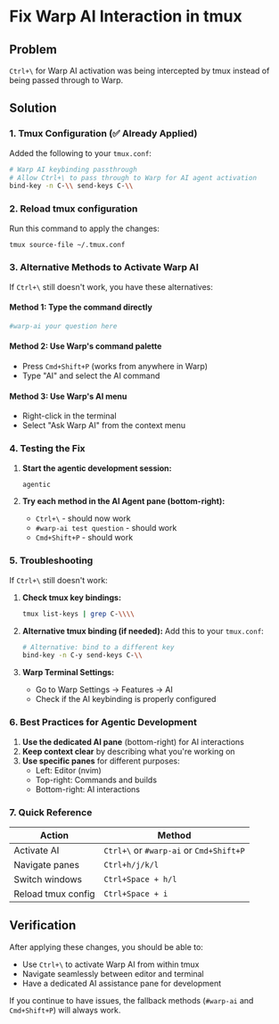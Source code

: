 # Fix Warp AI Interaction in tmux

## Problem
`Ctrl+\` for Warp AI activation was being intercepted by tmux instead of being passed through to Warp.

## Solution

### 1. Tmux Configuration (✅ Already Applied)
Added the following to your `tmux.conf`:

```bash
# Warp AI keybinding passthrough
# Allow Ctrl+\ to pass through to Warp for AI agent activation
bind-key -n C-\\ send-keys C-\\
```

### 2. Reload tmux configuration
Run this command to apply the changes:

```bash
tmux source-file ~/.tmux.conf
```

### 3. Alternative Methods to Activate Warp AI

If `Ctrl+\` still doesn't work, you have these alternatives:

#### Method 1: Type the command directly
```bash
#warp-ai your question here
```

#### Method 2: Use Warp's command palette
- Press `Cmd+Shift+P` (works from anywhere in Warp)
- Type "AI" and select the AI command

#### Method 3: Use Warp's AI menu
- Right-click in the terminal
- Select "Ask Warp AI" from the context menu

### 4. Testing the Fix

1. **Start the agentic development session:**
   ```bash
   agentic
   ```

2. **Try each method in the AI Agent pane (bottom-right):**
   - `Ctrl+\` - should now work
   - `#warp-ai test question` - should work
   - `Cmd+Shift+P` - should work

### 5. Troubleshooting

If `Ctrl+\` still doesn't work:

1. **Check tmux key bindings:**
   ```bash
   tmux list-keys | grep C-\\\\
   ```

2. **Alternative tmux binding (if needed):**
   Add this to your `tmux.conf`:
   ```bash
   # Alternative: bind to a different key
   bind-key -n C-y send-keys C-\\
   ```

3. **Warp Terminal Settings:**
   - Go to Warp Settings → Features → AI
   - Check if the AI keybinding is properly configured

### 6. Best Practices for Agentic Development

1. **Use the dedicated AI pane** (bottom-right) for AI interactions
2. **Keep context clear** by describing what you're working on
3. **Use specific panes** for different purposes:
   - Left: Editor (nvim)
   - Top-right: Commands and builds
   - Bottom-right: AI interactions

### 7. Quick Reference

| Action | Method |
|--------|--------|
| Activate AI | `Ctrl+\` or `#warp-ai` or `Cmd+Shift+P` |
| Navigate panes | `Ctrl+h/j/k/l` |
| Switch windows | `Ctrl+Space + h/l` |
| Reload tmux config | `Ctrl+Space + i` |

## Verification

After applying these changes, you should be able to:
- Use `Ctrl+\` to activate Warp AI from within tmux
- Navigate seamlessly between editor and terminal
- Have a dedicated AI assistance pane for development

If you continue to have issues, the fallback methods (`#warp-ai` and `Cmd+Shift+P`) will always work.

